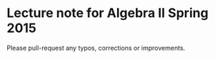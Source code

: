 Lecture note for Algebra II Spring 2015
============================

Please pull-request any typos, corrections or improvements.
